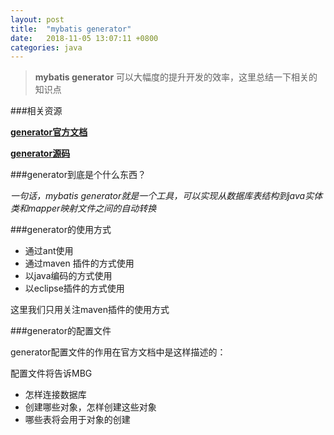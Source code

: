 ```yaml
---
layout: post
title:  "mybatis generator"
date:	2018-11-05 13:07:11 +0800
categories: java
---
```


> **mybatis generator** 可以大幅度的提升开发的效率，这里总结一下相关的知识点

###相关资源

**[generator官方文档](http://www.mybatis.org/generator/)**

**[generator源码](https://github.com/mybatis/generator)**

###generator到底是个什么东西？

*一句话，mybatis generator就是一个工具，可以实现从数据库表结构到java实体类和mapper映射文件之间的自动转换*
 

###generator的使用方式

* 通过ant使用
* 通过maven 插件的方式使用
* 以java编码的方式使用
* 以eclipse插件的方式使用

这里我们只用关注maven插件的使用方式

###generator的配置文件

generator配置文件的作用在官方文档中是这样描述的：

配置文件将告诉MBG

* 怎样连接数据库
* 创建哪些对象，怎样创建这些对象
* 哪些表将会用于对象的创建

